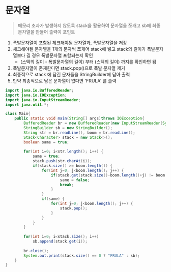 # 문자열
> 메모리 초과가 발생하지 않도록 stack을 활용하여 문자열을 쪼개고 sb에 최종 문자열을 만들어 출력이 포인트
1. 폭발문자열이 포함된 체크해야될 문자열과, 폭발문자열을 저장
2. 체크해야될 문자열을 1개의 문자씩 쪼개어 stack에 넣고 stack의 길이가 폭발문자열보다 길 경우 폭발문자열 포함되는지 확인
    - (스택의 길이 - 폭발문자열의 길이) 부터 (스택의 길이) 까지를 확인하면 됨
3. 폭발문자열이 존재한다면 stack.pop()으로 폭발 문자열 제거
4. 최종적으로 stack 에 담긴 문자들을 StringBuilder에 담아 출력
5. 만약 최종적으로 남은 문자열이 없다면 'FRULA' 를 출력


```java
import java.io.BufferedReader;
import java.io.IOException;
import java.io.InputStreamReader;
import java.util.*;

class Main{	
	public static void main(String[] args)throws IOException{
		BufferedReader br = new BufferedReader(new InputStreamReader(System.in));
		StringBuilder sb = new StringBuilder();
		String str = br.readLine(), boom = br.readLine();
		Stack<Character> stack = new Stack<>();
		boolean same = true;
		
		for(int i=0; i<str.length(); i++) {
			same = true;
			stack.push(str.charAt(i));
			if(stack.size() >= boom.length()) {
				for(int j=0; j<boom.length(); j++) {
					if(stack.get(stack.size()-boom.length()+j) != boom.charAt(j)) {
						same = false;
						break;
					}
				}
				if(same) {
					for(int j=0; j<boom.length(); j++) {
						stack.pop();
					}
				}	
			}			
		}
		
		for(int i=0; i<stack.size(); i++)
			sb.append(stack.get(i));
		
		br.close();
		System.out.print(stack.size() == 0 ? "FRULA" : sb);
	}
}
```
